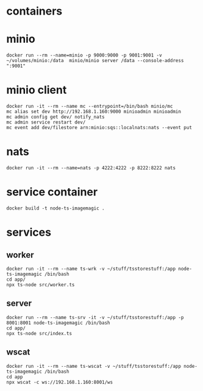 
# containers
# minio
```
docker run --rm --name=minio -p 9000:9000 -p 9001:9001 -v ~/volumes/minio:/data  minio/minio server /data --console-address ":9001"
```

# minio client
```
docker run -it --rm --name mc --entrypoint=/bin/bash minio/mc
mc alias set dev http://192.168.1.160:9000 minioadmin minioadmin
mc admin config get dev/ notify_nats
mc admin service restart dev/
mc event add dev/filestore arn:minio:sqs::localnats:nats --event put

```

# nats
```
docker run -it --rm --name=nats -p 4222:4222 -p 8222:8222 nats
```

# service container
```
docker build -t node-ts-imagemagic .
```

# services
## worker
```
docker run -it --rm --name ts-wrk -v ~/stuff/tsstorestuff:/app node-ts-imagemagic /bin/bash
cd app/
npx ts-node src/worker.ts
```

## server
```
docker run --rm --name ts-srv -it -v ~/stuff/tsstorestuff:/app -p 8001:8001 node-ts-imagemagic /bin/bash
cd app/
npx ts-node src/index.ts
```

## wscat
```
docker run -it --rm --name ts-wscat -v ~/stuff/tsstorestuff:/app node-ts-imagemagic /bin/bash
cd app
npx wscat -c ws://192.168.1.160:8001/ws

```
